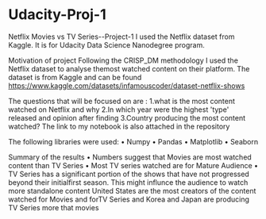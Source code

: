 # Udacity-Proj-1
Netflix Movies vs TV Series--Project-1
I used the Netflix dataset from Kaggle. It is for Udacity Data Science Nanodegree program.

Motivation of project Following the CRISP_DM methodology I used the Netflix dataset to analyse themost watched content on their platform. The dataset is from Kaggle and can be found https://www.kaggle.com/datasets/infamouscoder/dataset-netflix-shows

The questions that will be focused on are :
1.what is the most content watched on Netflix and why 
2.In which year were the highest 'type' released and opinion after finding
3.Country producing the most content watched?
The link to my notebook is also attached in the repository 

The following libraries were used:
•	Numpy
•	Pandas
•	Matplotlib
•	Seaborn

Summary of the results
•	Numbers suggest that Movies are most watched  content than TV Series
•	Most TV series watched are for Mature Audience
•	TV Series has a significant portion of the shows that have not progressed beyond their initialfirst season. This might influnce the audience to watch more standalone content
United States are the most creators of the content watched for Movies and forTV Series and Korea and Japan are producing TV Series more that movies
